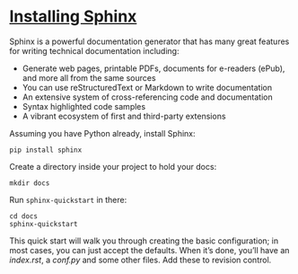 # [Installing Sphinx](https://docs.readthedocs.io/en/stable/intro/getting-started-with-sphinx.html#getting-started-with-sphinx)

Sphinx is a powerful documentation generator that has many great features for writing technical documentation including:

- Generate web pages, printable PDFs, documents for e-readers (ePub), and more all from the same sources
- You can use reStructuredText or Markdown to write documentation
- An extensive system of cross-referencing code and documentation
- Syntax highlighted code samples
- A vibrant ecosystem of first and third-party extensions

Assuming you have Python already, install Sphinx:

```console
pip install sphinx
```

Create a directory inside your project to hold your docs:

```console
mkdir docs
```

Run `sphinx-quickstart` in there:

```console
cd docs
sphinx-quickstart
```

This quick start will walk you through creating the basic configuration; in most cases, you can just accept the defaults. When it’s done, you’ll have an *index.rst*, a *conf.py* and some other files. Add these to revision control.
